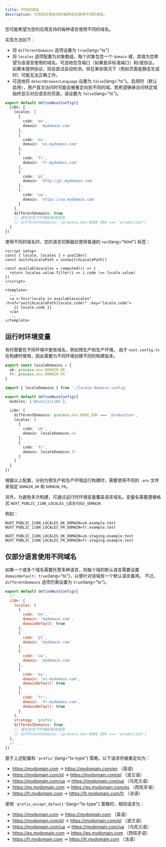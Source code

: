 ```yaml
---
title: 不同的域名
description: 为您的应用支持的每种语言使用不同的域名。
---
```


您可能希望为您的应用支持的每种语言使用不同的域名。

实现方法如下：

- 将 `differentDomains` 选项设置为 `true`{lang="ts"}
- 将 `locales` 选项配置为对象数组，每个对象包含一个 `domain` 键，其值为您希望为该语言使用的域名。可选地包含端口（如果是非标准端口）和/或协议。如果未提供协议，则会尝试自动检测，但在某些情况下（例如页面是静态生成时）可能无法正确工作。
- 可选地将 `detectBrowserLanguage` 设置为 `false`{lang="ts"}。启用时（默认启用），用户首次访问时可能会被重定向到不同的域。若希望确保访问特定域始终显示对应语言的页面，请设置为 `false`{lang="ts"}。

```ts [nuxt.config.ts]
export default defineNuxtConfig({
  i18n: {
    locales: [
      {
        code: 'en',
        domain: 'mydomain.com'
      },
      {
        code: 'es',
        domain: 'es.mydomain.com'
      },
      {
        code: 'fr',
        domain: 'fr.mydomain.com'
      },
      {
        code: 'pl',
        domain: 'http://pl.mydomain.com'
      },
      {
        code: 'ua',
        domain: 'https://ua.mydomain.com'
      }
    ],
    differentDomains: true
    // 或仅在生产环境启用该选项
    // differentDomains: (process.env.NODE_ENV === 'production')
  }
})
```

使用不同的域名时，您的语言切换器应使用普通的 `<a>`{lang="html"} 标签：

```vue
<script setup>
const { locale, locales } = useI18n()
const switchLocalePath = useSwitchLocalePath()

const availableLocales = computed(() => {
  return locales.value.filter(i => i.code !== locale.value)
})
</script>

<template>
  ...
  <a v-for="locale in availableLocales" :href="switchLocalePath(locale.code)" :key="locale.code">
    {{ locale.code }}
  </a>
  ...
</template>
```

## 运行时环境变量

有时需要在不同环境中更改域名，例如预生产和生产环境。
由于 `nuxt.config.ts` 在构建时使用，因此需要为不同环境创建不同的构建版本。

```ts [locale-domains.config.ts]
export const localeDomains = {
  uk: process.env.DOMAIN_UK,
  fr: process.env.DOMAIN_FR
}
```

```ts [nuxt.config.ts]
import { localeDomains } from './locale-domains.config'

export default defineNuxtConfig({
  modules: ['@nuxtjs/i18n'],

  i18n: {
    differentDomains: process.env.NODE_ENV === 'production',
    locales: [
      {
        code: 'uk',
        domain: localeDomains.uk
      },
      {
        code: 'fr',
        domain: localeDomains.fr
      }
    ]
  }
})
```

根据以上配置，分别为预生产和生产环境运行构建时，需要使用不同的 `.env` 文件来指定 `DOMAIN_UK` 和 `DOMAIN_FR`。

另外，为避免多次构建，可通过运行时环境变量覆盖语言域名。变量名需要遵循格式 `NUXT_PUBLIC_I18N_LOCALES_{语言代码}_DOMAIN`

例如：

```shell [production.env]
NUXT_PUBLIC_I18N_LOCALES_UK_DOMAIN=uk.example.test
NUXT_PUBLIC_I18N_LOCALES_FR_DOMAIN=fr.example.test
```

```shell [staging.env]
NUXT_PUBLIC_I18N_LOCALES_UK_DOMAIN=uk.staging.example.test
NUXT_PUBLIC_I18N_LOCALES_FR_DOMAIN=fr.staging.example.test
```

## 仅部分语言使用不同域名

如果一个或多个域名需要托管多种语言，则每个域的默认语言需要设置 `domainDefault: true`{lang="ts"}，以便针对该域有一个默认语言备用。
不过，`differentDomains` 选项仍需设置为 `true`{lang="ts"}。

```js {}[nuxt.config.js]
export default defineNuxtConfig({
  // ...
  i18n: {
    locales: [
      {
        code: 'en',
        domain: 'mydomain.com',
        domainDefault: true
      },
      {
        code: 'pl',
        domain: 'mydomain.com'
      },
      {
        code: 'ua',
        domain: 'mydomain.com'
      },
      {
        code: 'es',
        domain: 'es.mydomain.com',
        domainDefault: true
      },
      {
        code: 'fr',
        domain: 'fr.mydomain.com',
        domainDefault: true
      }
    ],
    strategy: 'prefix',
    differentDomains: true
    // 或仅在生产环境启用该选项
    // differentDomains: (process.env.NODE_ENV === 'production')
  },
  // ...
})
```

基于上述配置和 `'prefix'`{lang="ts-type"} 策略，以下请求将被重定向为：
- https://mydomain.com -> https://mydomain.com/en （英语）
- https://mydomain.com/pl -> https://mydomain.com/pl （波兰语）
- https://mydomain.com/ua -> https://mydomain.com/ua （乌克兰语）
- https://es.mydomain.com -> https://es.mydomain.com/es （西班牙语）
- https://fr.mydomain.com -> https://fr.mydomain.com/fr （法语）

使用 `'prefix_except_default'`{lang="ts-type"} 策略时，相同请求为：
- https://mydomain.com -> https://mydomain.com （英语）
- https://mydomain.com/pl -> https://mydomain.com/pl （波兰语）
- https://mydomain.com/ua -> https://mydomain.com/ua （乌克兰语）
- https://es.mydomain.com -> https://es.mydomain.com （西班牙语）
- https://fr.mydomain.com -> https://fr.mydomain.com （法语）